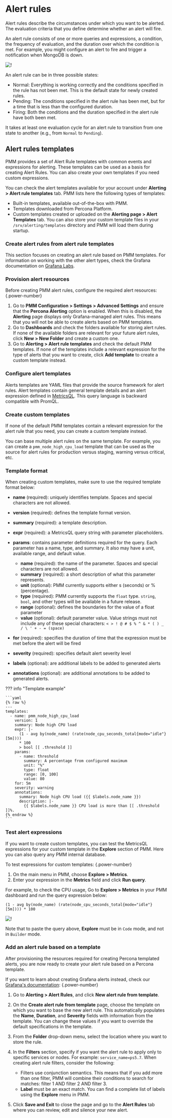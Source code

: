 
# Alert rules

Alert rules describe the circumstances under which you want to be alerted. The evaluation criteria that you define determine whether an alert will fire. 

An alert rule consists of one or more queries and expressions, a condition, the frequency of evaluation, and the duration over which the condition is met. For example, you might configure an alert to fire and trigger a notification when MongoDB is down.

![!](../_images/alerting-normal-alert-rule.png)

An alert rule can be in three possible states:

- Normal: Everything is working correctly and the conditions specified in the rule has not been met. This is the default state for newly created rules.
- Pending: The conditions specified in the alert rule has been met, but for a time that is less than the configured duration.
- Firing: Both the conditions and the duration specified in the alert rule have both been met.

It takes at least one evaluation cycle for an alert rule to transition from one state to another (e.g., from `Normal` to `Pending`).

## Alert rules templates

PMM provides a set of Alert Rule templates with common events and expressions for alerting. These templates can be used as a basis for creating Alert Rules. You can also create your own templates if you need custom expressions.

You can check the alert templates available for your account under **Alerting > Alert rule templates** tab. PMM lists here the following types of templates:

- Built-in templates, available out-of-the-box with PMM.
- Templates downloaded from Percona Platform.
- Custom templates created or uploaded on the **Alerting page > Alert Templates** tab. You can also store your custom template files in your ``/srv/alerting/templates`` directory and PMM will load them during startup.

### Create alert rules from alert rule templates

This section focuses on creating an alert rule based on PMM templates. For information on working with the other alert types, check the Grafana documentation on [Grafana Labs](https://grafana.com/docs/grafana/latest/alerting/).

### Provision alert resources

Before creating PMM alert rules, configure the required alert resources:
{.power-number}

1. Go to **PMM Configuration > Settings > Advanced Settings** and ensure that the **Percona Alerting** option is enabled. When this is disabled, the **Alerting** page displays only Grafana-managed alert rules. This means that you will not be able to create alerts based on PMM templates.
2. Go to **Dashboards** and check the folders available for storing alert rules. If none of the available folders are relevant for your future alert rules, click **New > New Folder** and create a custom one.
3. Go to **Alerting > Alert rule templates** and check the default PMM templates. If none of the templates include a relevant expression for the type of alerts that you want to create, click **Add template** to create a custom template instead.

### Configure alert templates

Alerts templates are YAML files that provide the source framework for alert rules.
Alert templates contain general template details and an alert expression defined in [MetricsQL](https://docs.victoriametrics.com/MetricsQL.html). This query language is backward compatible with PromQL.

### Create custom templates

If none of the default PMM templates contain a relevant expression for the alert rule that you need, you can create a custom template instead.

You can base multiple alert rules on the same template. For example, you can create a `pmm_node_high_cpu_load` template that can be used as the source for alert rules for production versus staging, warning versus critical, etc.

### Template format

When creating custom templates, make sure to use the required template format below:

- **name** (required): uniquely identifies template. Spaces and special characters are not allowed.
- **version** (required): defines the template format version.
- **summary** (required): a template description.
- **expr** (required): a MetricsQL query string with parameter placeholders.
- **params**: contains parameter definitions required for the query. Each parameter has a name, type, and summary. It also may have a unit, available range, and default value.
    - **name** (required): the name of the parameter. Spaces and special characters are not allowed.
    - **summary** (required): a short description of what this parameter represents.
    - **unit** (optional): PMM currently supports either s (seconds) or % (percentage).
    - **type** (required): PMM currently supports the `float` type. `string`, `bool`, and other types will be available in a future release.
    - **range** (optional): defines the boundaries for the value of a  float parameter
   - **value** (optional): default parameter value. Value strings must not include any of these special characters: `< > ! @ # $ % ^ & * ( ) _ / \ ' + - = (space)`
- **for** (required): specifies the duration of time that the expression must be met before the alert will be fired
- **severity** (required): specifies default alert severity level
 - **labels** (optional): are additional labels to be added to generated alerts

- **annotations** (optional): are additional annotations to be added to generated alerts.

??? info "Template example"

    ```yaml
    {% raw %}
    ---
    templates:
      - name: pmm_node_high_cpu_load
        version: 1
        summary: Node high CPU load
        expr: |-
          (1 - avg by(node_name) (rate(node_cpu_seconds_total{mode="idle"}[5m])))
          * 100
          > bool [[ .threshold ]]
        params:
          - name: threshold
            summary: A percentage from configured maximum
            unit: "%"
            type: float
            range: [0, 100]
            value: 80
        for: 5m
        severity: warning
        annotations:
          summary: Node high CPU load ({{ $labels.node_name }})
          description: |-
            {{ $labels.node_name }} CPU load is more than [[ .threshold ]]%.
    {% endraw %}
    ```

### Test alert expressions

If you want to create custom templates, you can test the MetricsQL expressions for your custom template in the **Explore** section of PMM. Here you can also query any PMM internal database.

To test expressions for custom templates:
{.power-number}

1. On the main menu in PMM, choose **Explore > Metrics**.
2. Enter your expression in the **Metrics** field and click **Run query**.

For example, to check the CPU usage, Go to **Explore > Metrics** in your PMM dashboard and run the query expression below:
```
(1 - avg by(node_name) (rate(node_cpu_seconds_total{mode="idle"}[5m]))) * 100
```
![!](../_images/alerting-sample-query.png)

Note that to paste the query above, **Explore** must be in `Code` mode, and not in `Builder` mode.

### Add an alert rule based on a template

After provisioning the resources required for creating Percona templated alerts, you are now ready to create your alert rule based on a Percona template. 

If you want to learn about creating Grafana alerts instead, check our [Grafana's documentation](https://grafana.com/docs/grafana/latest/alerting/):
{.power-number}

1. Go to **Alerting > Alert Rules**, and click **New alert rule from template**.
2. On the **Create alert rule from template** page, choose the template on which you want to base the new alert rule. This automatically populates the **Name**, **Duration**, and **Severity** fields with information from the template. You can change these values if you want to override the default specifications in the template.
3. From the **Folder** drop-down menu, select the location where you want to store the rule.
4. In the **Filters** section, specify if you want the alert rule to apply only to specific services or nodes. For example: `service_name=ps5.7`. When creating alert rule filters, consider the following:
   
    - Filters use conjunction semantics. This means that if you add more than one filter, PMM will combine their conditions to search for matches: filter 1 AND filter 2 AND filter 3.
    - **Label** must be an exact match. You can find a complete list of labels using the <i class="uil uil-compass"></i> **Explore** menu in PMM.

5. Click **Save and Exit** to close the page and go to the **Alert Rules** tab where you can review, edit and silence your new alert.
